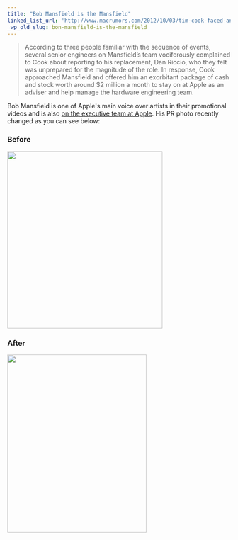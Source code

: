 ```yaml
---
title: "Bob Mansfield is the Mansfield"
linked_list_url: 'http://www.macrumors.com/2012/10/03/tim-cook-faced-an-insurrection-following-announcement-of-bob-mansfields-retirement/'
_wp_old_slug: bon-mansfield-is-the-mansfield
---
```

<blockquote><p>
  According to three people familiar with the sequence of events, several senior engineers on Mansfield’s team vociferously complained to Cook about reporting to his replacement, Dan Riccio, who they felt was unprepared for the magnitude of the role. In response, Cook approached Mansfield and offered him an exorbitant package of cash and stock worth around $2 million a month to stay on at Apple as an adviser and help manage the hardware engineering team.
</p></blockquote>
<p>Bob Mansfield is one of Apple's main voice over artists in their promotional videos and is also <a href="http://www.apple.com/pr/bios/">on the executive team at Apple</a>. His PR photo recently changed as you can see below:</p>
<h3>Before</h3>
<p><img src="https://chrisenns.com/wp-content/uploads/2012/10/Mansfield-Before.png" alt="" title="Mansfield - Before" width="350" height="400" class="aligncenter size-full wp-image-20850" /></p>
<h3>After</h3>
<p><img src="https://chrisenns.com/wp-content/uploads/2012/10/Mansfield-After.jpg" alt="" title="Mansfield - After" width="314" height="402" class="aligncenter size-full wp-image-20849" /></p>
